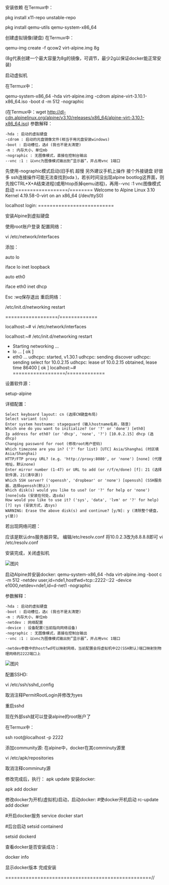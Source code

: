 



安装依赖
在Termux中：

pkg install x11-repo unstable-repo

pkg install qemu-utils qemu-system-x86_64


创建虚拟镜像(硬盘)
在Termux中：

qemu-img create -f qcow2 virt-alpine.img 8g

(8g代表创建一个最大容量为8g的镜像，可调节，最少2g以保证docker能正常安装)


启动虚拟机

在Termux中：

qemu-system-x86_64 -hda virt-alpine.img -cdrom alpine-virt-3.10.1-x86_64.iso -boot d -m 512 -nographic


(在Termux中：wget http://dl-cdn.alpinelinux.org/alpine/v3.10/releases/x86_64/alpine-virt-3.10.1-x86_64.iso)
参数解释：

    -hda : 启动的虚拟硬盘
    -cdrom : 启动的光盘镜像文件(相当于用光盘安装windows)
    -boot : 启动槽位，选d (我也不是太清楚)
    -m : 内存大小，单位mb
    -nographic : 无图像模式，直接在控制台输出
    --vnc :1 : 以vnc为图像模式输出到”显示器”，并占用vnc 1端口

先使用-nographic模式启动(旧手机 超慢 另外建议手机上操作 接个外接键盘 好很多 ssh连接操作可能无法查找到sda )，若长时间没出现alpine bootlog这界面，则先按CTRL+X+A结束进程(或用htop杀掉qemu进程)，再用--vnc :1 vnc图像模式启动
==================/========
Welcome to Alpine Linux 3.10
Kernel 4.19.58-0-virt on an x86_64 (/dev/ttyS0)

localhost login:
=================\=========

安装Alpine到虚拟硬盘

使用root账户登录 配置网络：


vi /etc/network/interfaces


添加：

auto lo

iface lo inet loopback

auto eth0

iface eth0 inet dhcp


Esc :wq保存退出 重启网络：

/etc/init.d/networking restart

==================/=============

localhost:~# vi /etc/network/interfaces

localhost:~# /etc/init.d/networking restart
 * Starting networking ...
 *   lo ...
 [ ok ]
 *   eth0 ...
udhcpc: started, v1.30.1
udhcpc: sending discover
udhcpc: sending select for 10.0.2.15
udhcpc: lease of 10.0.2.15 obtained, lease time 86400
 [ ok ]
localhost:~#
==================/=============

设置软件源：

setup-alpine



详细配置：

    Select keyboard layout: cn (选择CN键盘布局)
    Select variant (cn)
    Enter system hostname: stageguard (输入hostname名称，随意)
    Which one do you want to initialize? (or '?' or 'done') [eth0]
    Ip address for eth0? (or 'dhcp', 'none', '?') [10.0.2.15] dhcp (选dhcp)
    Changing password for root (修改root用户密码)
    Which timezone are you in? ('?' for list) [UTC] Asia/Shanghai (时区填Asia/Shanghai)
    HTTP/FTP proxy URL? (e.g. 'http://proxy:8080', or 'none') [none] (代理地址，默认none)
    Enter mirror number (1-47) or URL to add (or r/f/e/done) [f]: 21 (选择软件源，21(清华源))
    Which SSH server? ('openssh', 'dropbear' or 'none') [openssh] (SSH服务器，选择openssh(默认))
    Which disk(s) would you like to use? (or '?' for help or 'none') [none]sda (安装在何处，选sda)
    How would you like to use it? ('sys', 'data', 'lvm' or '?' for help) [?] sys (安装方式，选sys)
    WARNING: Erase the above disk(s) and continue? [y/N]: y (清除整个硬盘，y(是))

若出现网络问题：

应该是默认dns服务器异常。
编辑/etc/resolv.conf
将10.0.2.3改为8.8.8.8即可
vi /etc/resolv.conf

安装完成，关闭虚拟机

![图片](https://user-images.githubusercontent.com/75330257/113530051-a5706780-95f7-11eb-9fec-ad81958c90f3.png)



启动Alpine并安装docker:
qemu-system-x86_64 -hda virt-alpine.img -boot c -m 512 -netdev user,id=nde1,hostfwd=tcp::2222-:22 -device e1000,netdev=nde1,id=d-net1 -nographic

参数解释：

    -hda : 启动的虚拟硬盘
    -boot : 启动槽位，选c (我也不是太清楚)
    -m : 内存大小，单位mb
    -netdev : 网络配置
    -device : 设备配置(当前指向网络设备)
    -nographic : 无图像模式，直接在控制台输出
    --vnc :1 : 以vnc为图像模式输出到”显示器”，并占用vnc 1端口

    -netdev参数中的hostfwd可以映射网络，当前配置会将虚拟机中22(SSH默认)端口映射到物理网络的2222端口上
    
![图片](https://user-images.githubusercontent.com/75330257/113530152-e23c5e80-95f7-11eb-8170-7c8aff8f4d2d.png)




配置SSHD:

vi /etc/ssh/sshd_config

取消注释PermitRootLogin并修改为yes

重启sshd


现在外部ssh就可以登录alpine的root账户了


在Termux中：

ssh root@localhost -p 2222


添加community源:
在alpine中，docker在其comminuty源里

vi /etc/apk/repositories

取消注释comminuty源

修改完成后，执行：
apk update
安装docker:

apk add docker

修改docker为开机(虚拟机)启动，启动docker:
#使docker开机启动
rc-update add docker


#开启docker服务
service docker start


#后台启动
setsid containerd


setsid dockerd

查看docker是否安装成功：

docker info


显示docker版本 完成安装


==================================================//

